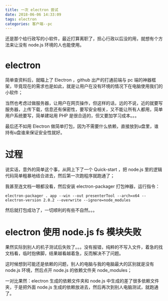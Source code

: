 ```yaml
---
title: 一次 electron 尝试
date: 2018-06-06 14:33:09
tags: electron
categories: 客户端--pc
---
```


还是那个给行政写的小软件，最近打算离职了，担心行政以后没的用，就想有个方法来让没有 node.js 环境的人也能使用。
<!-- more -->
# electron

简单查资料后，就瞄上了 Electron ，github 出产的打通前端与 pc 端的神器框架，毕竟现在的需求也是如此，就是让用户在没有环境的情况下在电脑使用我们的小软件；

当然也考虑过做服务器，让用户在网页操作，但这样的话，远的不说，近的就要写服务器，上传下载，信息还有保密性，要写安全相关，又不能让所有人都用，简单用户系统要写，简单建站用 PHP 是很合适的，但又要加学习成本。。。

最后还不如用 Electron 做简单打包，因为不需要什么依赖，直接放到u盘里，谁持有u盘谁来保证安全性就好。

# 过程

说实话，意外的简单这个事，从网上下了一个 Quick-start ，把 node.js 里的逻辑代码简单粗暴地结合进去，然后第一次跑程序就跑通了；

我甚至连文档一眼都没看，然后安装 electron-packager 打包神器，运行指令：

```
electron-packager . app --win --out presenterTool --arch=x64 --electron-version 2.0.2 --overwrite --ignore=node_modules
```

然后就打包成功了，一切顺利的有些不自然。。。

# electron 使用 node.js fs 模块失败

果然实际到别人的机子测试后失败了。。。没有报错，纯粹的不写入文件，着急的找文档看，临时抱佛脚，结果越看越着急，反而解决不了问题。

这时候想到可能还是依赖的问题，别人的电脑与我的电脑最大的区别就是没有 node.js 环境，然后点开 node.js 的依赖文件夹 node_modules；

一对比果然：electron 生成的依赖文件夹和 node.js 中生成的差了很多依赖文件夹，于是把外面 node.js 生成的依赖放进去，然后再次到别人电脑测试，就跑通了。